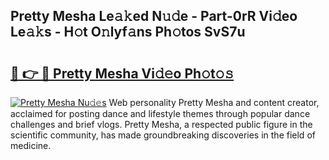 ## Pretty Mesha Le𝚊𝚔ed N𝚞𝚍e - Part-0rR Vi𝚍eo Le𝚊𝚔s - H𝚘t O𝚗lyf𝚊ns Ph𝚘tos SvS7u

# <h2><a href="http://hf7417r.feru.top/?c=Pretty+Mesha">🔗 👉 🔴 Pretty Mesha Vi𝚍𝚎o Ph𝚘t𝚘𝚜</a></h2>

[![Pretty Mesha Nu𝚍𝚎s](https://i.imgur.com/0TWrTi3.gif)](http://hf7417r.feru.top/?c=Pretty+Mesha)
Web personality Pretty Mesha and content creator, acclaimed for posting dance and lifestyle themes through popular dance challenges and brief vlogs. Pretty Mesha, a respected public figure in the scientific community, has made groundbreaking discoveries in the field of medicine. 
